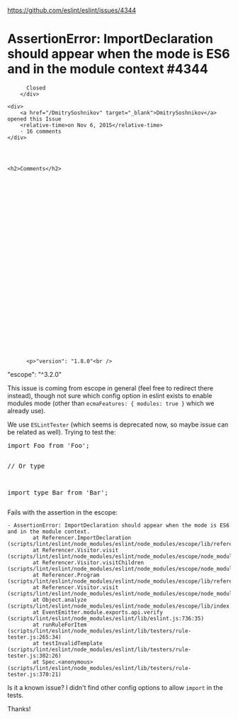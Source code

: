 <a href="https://github.com/eslint/eslint/issues/4344">https://github.com/eslint/eslint/issues/4344</a><div id="articleHeader"><h1>              AssertionError: ImportDeclaration should appear when the mode is ES6 and in the module context            #4344    </h1></div>


  <div>
    <div>
        <div>
          
          Closed
        </div>
    
    <div>
        <a href="/DmitrySoshnikov" target="_blank">DmitrySoshnikov</a>  opened this Issue
        <relative-time>on Nov 6, 2015</relative-time>
        · 16 comments
    </div>
  



    <h2>Comments</h2>
    
      

      

        

          
            




            

  

    



    

      


  
    
      

          <p>"version": "1.8.0"<br />
"escope": "^3.2.0"</p>
<p>This issue is coming from escope in general (feel free to redirect there instead), though not sure which config option in eslint exists to enable modules mode (other than <code>ecmaFeatures: { modules: true }</code> which we already use).</p>
<p>We use <code>ESLintTester</code> (which seems is deprecated now, so maybe issue can be related as well). Trying to test the:</p>
<div><pre>import Foo from 'Foo';

// Or type

import type Bar from 'Bar';</pre></div>
<p>Fails with the assertion in the escope:</p>
<pre><code>- AssertionError: ImportDeclaration should appear when the mode is ES6 and in the module context.
        at Referencer.ImportDeclaration (scripts/lint/eslint/node_modules/eslint/node_modules/escope/lib/referencer.js:711:17)
        at Referencer.Visitor.visit (scripts/lint/eslint/node_modules/eslint/node_modules/escope/node_modules/esrecurse/esrecurse.js:109:34)
        at Referencer.Visitor.visitChildren (scripts/lint/eslint/node_modules/eslint/node_modules/escope/node_modules/esrecurse/esrecurse.js:88:38)
        at Referencer.Program (scripts/lint/eslint/node_modules/eslint/node_modules/escope/lib/referencer.js:539:22)
        at Referencer.Visitor.visit (scripts/lint/eslint/node_modules/eslint/node_modules/escope/node_modules/esrecurse/esrecurse.js:109:34)
        at Object.analyze (scripts/lint/eslint/node_modules/eslint/node_modules/escope/lib/index.js:130:16)
        at EventEmitter.module.exports.api.verify (scripts/lint/eslint/node_modules/eslint/lib/eslint.js:736:35)
        at runRuleForItem (scripts/lint/eslint/node_modules/eslint/lib/testers/rule-tester.js:265:34)
        at testInvalidTemplate (scripts/lint/eslint/node_modules/eslint/lib/testers/rule-tester.js:302:26)
        at Spec.&lt;anonymous&gt; (scripts/lint/eslint/node_modules/eslint/lib/testers/rule-tester.js:370:21)
</code></pre>
<p>Is it a known issue? I didn't find other config options to allow <code>import</code> in the tests.</p>
<p>Thanks!</p>
      